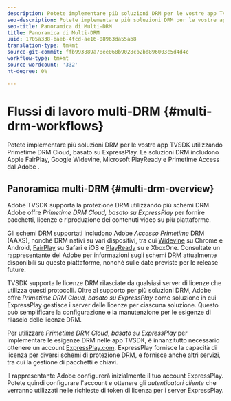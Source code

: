 ```yaml
---
description: Potete implementare più soluzioni DRM per le vostre app TVSDK utilizzando Primetime DRM Cloud, basato su ExpressPlay. Le soluzioni DRM includono Apple FairPlay, Google Widevine, Microsoft PlayReady e Primetime Access dal Adobe .
seo-description: Potete implementare più soluzioni DRM per le vostre app TVSDK utilizzando Primetime DRM Cloud, basato su ExpressPlay. Le soluzioni DRM includono Apple FairPlay, Google Widevine, Microsoft PlayReady e Primetime Access dal Adobe .
seo-title: Panoramica di Multi-DRM
title: Panoramica di Multi-DRM
uuid: 1705a338-baeb-4fcd-ae16-08963da55ab8
translation-type: tm+mt
source-git-commit: ffb993889a78ee068b9028cb2bd896003c5d4d4c
workflow-type: tm+mt
source-wordcount: '332'
ht-degree: 0%

---
```



# Flussi di lavoro multi-DRM {#multi-drm-workflows}

Potete implementare più soluzioni DRM per le vostre app TVSDK utilizzando Primetime DRM Cloud, basato su ExpressPlay. Le soluzioni DRM includono Apple FairPlay, Google Widevine, Microsoft PlayReady e Primetime Access dal Adobe .

## Panoramica multi-DRM {#multi-drm-overview}

 Adobe TVSDK supporta la protezione DRM utilizzando più schemi DRM.  Adobe offre *Primetime DRM Cloud, basato su ExpressPlay* per fornire pacchetti, licenze e riproduzione dei contenuti video su più piattaforme.

Gli schemi DRM supportati includono  Adobe  *Accesso Primetime* DRM (AAXS), nonché DRM nativi su vari dispositivi, tra cui [Widevine](https://www.widevine.com) su Chrome e Android, [FairPlay](https://developer.apple.com/streaming/fps/) su Safari e iOS e [PlayReady](https://www.microsoft.com/playready/) su e XboxOne. Consultate un rappresentante del Adobe  per informazioni sugli schemi DRM attualmente disponibili su queste piattaforme, nonché sulle date previste per le release future.

TVSDK supporta le licenze DRM rilasciate da qualsiasi server di licenze che utilizza questi protocolli. Oltre al supporto per più soluzioni DRM,  Adobe offre *Primetime DRM Cloud, basato su ExpressPlay* come soluzione in cui ExpressPlay gestisce i server delle licenze per ciascuna soluzione. Questo può semplificare la configurazione e la manutenzione per le esigenze di rilascio delle licenze DRM.

Per utilizzare *Primetime DRM Cloud, basato su ExpressPlay* per implementare le esigenze DRM nelle app TVSDK, è innanzitutto necessario ottenere un account [ExpressPlay.com](https://www.expressplay.com). ExpressPlay fornisce la capacità di licenza per diversi schemi di protezione DRM, e fornisce anche altri servizi, tra cui la gestione di pacchetti e chiavi.

Il rappresentante  Adobe configurerà inizialmente il tuo account ExpressPlay. Potete quindi configurare l&#39;account e ottenere gli *autenticatori cliente* che verranno utilizzati nelle richieste di token di licenza per i server ExpressPlay.